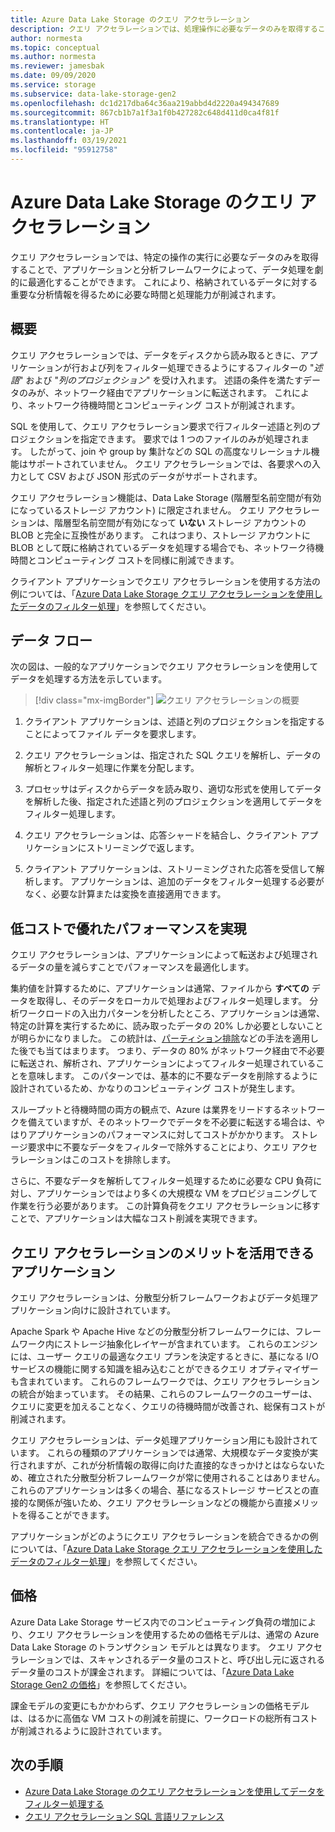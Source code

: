 ```yaml
---
title: Azure Data Lake Storage のクエリ アクセラレーション
description: クエリ アクセラレーションでは、処理操作に必要なデータのみを取得することで、アプリケーションと分析フレームワークによって、データ処理を劇的に最適化することができます。
author: normesta
ms.topic: conceptual
ms.author: normesta
ms.reviewer: jamesbak
ms.date: 09/09/2020
ms.service: storage
ms.subservice: data-lake-storage-gen2
ms.openlocfilehash: dc1d217dba64c36aa219abbd4d2220a494347689
ms.sourcegitcommit: 867cb1b7a1f3a1f0b427282c648d411d0ca4f81f
ms.translationtype: HT
ms.contentlocale: ja-JP
ms.lasthandoff: 03/19/2021
ms.locfileid: "95912758"
---
```

# <a name="azure-data-lake-storage-query-acceleration"></a>Azure Data Lake Storage のクエリ アクセラレーション

クエリ アクセラレーションでは、特定の操作の実行に必要なデータのみを取得することで、アプリケーションと分析フレームワークによって、データ処理を劇的に最適化することができます。 これにより、格納されているデータに対する重要な分析情報を得るために必要な時間と処理能力が削減されます。

## <a name="overview"></a>概要

クエリ アクセラレーションでは、データをディスクから読み取るときに、アプリケーションが行および列をフィルター処理できるようにするフィルターの "*述語*" および "*列のプロジェクション*" を受け入れます。 述語の条件を満たすデータのみが、ネットワーク経由でアプリケーションに転送されます。 これにより、ネットワーク待機時間とコンピューティング コストが削減されます。  

SQL を使用して、クエリ アクセラレーション要求で行フィルター述語と列のプロジェクションを指定できます。 要求では 1 つのファイルのみが処理されます。 したがって、join や group by 集計などの SQL の高度なリレーショナル機能はサポートされていません。 クエリ アクセラレーションでは、各要求への入力として CSV および JSON 形式のデータがサポートされます。

クエリ アクセラレーション機能は、Data Lake Storage (階層型名前空間が有効になっているストレージ アカウント) に限定されません。 クエリ アクセラレーションは、階層型名前空間が有効になって **いない** ストレージ アカウントの BLOB と完全に互換性があります。 これはつまり、ストレージ アカウントに BLOB として既に格納されているデータを処理する場合でも、ネットワーク待機時間とコンピューティング コストを同様に削減できます。

クライアント アプリケーションでクエリ アクセラレーションを使用する方法の例については、「[Azure Data Lake Storage クエリ アクセラレーションを使用したデータのフィルター処理](data-lake-storage-query-acceleration-how-to.md)」を参照してください。

## <a name="data-flow"></a>データ フロー

次の図は、一般的なアプリケーションでクエリ アクセラレーションを使用してデータを処理する方法を示しています。

> [!div class="mx-imgBorder"]
> ![クエリ アクセラレーションの概要](./media/data-lake-storage-query-acceleration/query-acceleration.png)

1. クライアント アプリケーションは、述語と列のプロジェクションを指定することによってファイル データを要求します。

2. クエリ アクセラレーションは、指定された SQL クエリを解析し、データの解析とフィルター処理に作業を分配します。

3. プロセッサはディスクからデータを読み取り、適切な形式を使用してデータを解析した後、指定された述語と列のプロジェクションを適用してデータをフィルター処理します。

4. クエリ アクセラレーションは、応答シャードを結合し、クライアント アプリケーションにストリーミングで返します。

5. クライアント アプリケーションは、ストリーミングされた応答を受信して解析します。 アプリケーションは、追加のデータをフィルター処理する必要がなく、必要な計算または変換を直接適用できます。

## <a name="better-performance-at-a-lower-cost"></a>低コストで優れたパフォーマンスを実現

クエリ アクセラレーションは、アプリケーションによって転送および処理されるデータの量を減らすことでパフォーマンスを最適化します。

集約値を計算するために、アプリケーションは通常、ファイルから **すべての** データを取得し、そのデータをローカルで処理およびフィルター処理します。 分析ワークロードの入出力パターンを分析したところ、アプリケーションは通常、特定の計算を実行するために、読み取ったデータの 20% しか必要としないことが明らかになりました。 この統計は、[パーティション排除](../../hdinsight/hdinsight-hadoop-optimize-hive-query.md#hive-partitioning)などの手法を適用した後でも当てはまります。 つまり、データの 80% がネットワーク経由で不必要に転送され、解析され、アプリケーションによってフィルター処理されていることを意味します。 このパターンでは、基本的に不要なデータを削除するように設計されているため、かなりのコンピューティング コストが発生します。  

スループットと待機時間の両方の観点で、Azure は業界をリードするネットワークを備えていますが、そのネットワークでデータを不必要に転送する場合は、やはりアプリケーションのパフォーマンスに対してコストがかかります。 ストレージ要求中に不要なデータをフィルターで除外することにより、クエリ アクセラレーションはこのコストを排除します。

さらに、不要なデータを解析してフィルター処理するために必要な CPU 負荷に対し、アプリケーションではより多くの大規模な VM をプロビジョニングして作業を行う必要があります。 この計算負荷をクエリ アクセラレーションに移すことで、アプリケーションは大幅なコスト削減を実現できます。

## <a name="applications-that-can-benefit-from-query-acceleration"></a>クエリ アクセラレーションのメリットを活用できるアプリケーション

クエリ アクセラレーションは、分散型分析フレームワークおよびデータ処理アプリケーション向けに設計されています。 

Apache Spark や Apache Hive などの分散型分析フレームワークには、フレームワーク内にストレージ抽象化レイヤーが含まれています。 これらのエンジンには、ユーザー クエリの最適なクエリ プランを決定するときに、基になる I/O サービスの機能に関する知識を組み込むことができるクエリ オプティマイザーも含まれています。 これらのフレームワークでは、クエリ アクセラレーションの統合が始まっています。 その結果、これらのフレームワークのユーザーは、クエリに変更を加えることなく、クエリの待機時間が改善され、総保有コストが削減されます。 

クエリ アクセラレーションは、データ処理アプリケーション用にも設計されています。 これらの種類のアプリケーションでは通常、大規模なデータ変換が実行されますが、これが分析情報の取得に向けた直接的なきっかけとはならないため、確立された分散型分析フレームワークが常に使用されることはありません。 これらのアプリケーションは多くの場合、基になるストレージ サービスとの直接的な関係が強いため、クエリ アクセラレーションなどの機能から直接メリットを得ることができます。 

アプリケーションがどのようにクエリ アクセラレーションを統合できるかの例については、「[Azure Data Lake Storage クエリ アクセラレーションを使用したデータのフィルター処理](data-lake-storage-query-acceleration-how-to.md)」を参照してください。

## <a name="pricing"></a>価格

Azure Data Lake Storage サービス内でのコンピューティング負荷の増加により、クエリ アクセラレーションを使用するための価格モデルは、通常の Azure Data Lake Storage のトランザクション モデルとは異なります。 クエリ アクセラレーションでは、スキャンされるデータ量のコストと、呼び出し元に返されるデータ量のコストが課金されます。 詳細については、「[Azure Data Lake Storage Gen2 の価格](https://azure.microsoft.com/pricing/details/storage/data-lake/)」を参照してください。

課金モデルの変更にもかかわらず、クエリ アクセラレーションの価格モデルは、はるかに高価な VM コストの削減を前提に、ワークロードの総所有コストが削減されるように設計されています。

## <a name="next-steps"></a>次の手順

- [Azure Data Lake Storage のクエリ アクセラレーションを使用してデータをフィルター処理する](data-lake-storage-query-acceleration-how-to.md)
- [クエリ アクセラレーション SQL 言語リファレンス](query-acceleration-sql-reference.md)